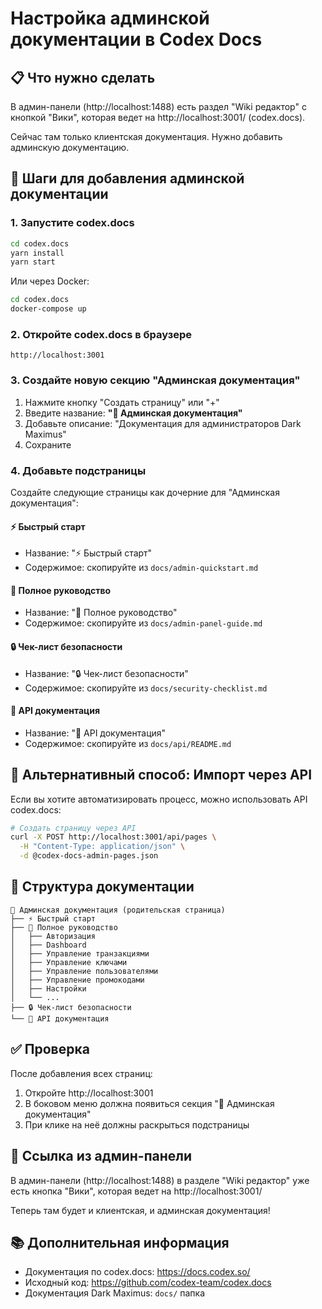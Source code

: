 # Настройка админской документации в Codex Docs

## 📋 Что нужно сделать

В админ-панели (http://localhost:1488) есть раздел "Wiki редактор" с кнопкой "Вики", которая ведет на http://localhost:3001/ (codex.docs).

Сейчас там только клиентская документация. Нужно добавить админскую документацию.

## 🚀 Шаги для добавления админской документации

### 1. Запустите codex.docs

```bash
cd codex.docs
yarn install
yarn start
```

Или через Docker:

```bash
cd codex.docs
docker-compose up
```

### 2. Откройте codex.docs в браузере

```
http://localhost:3001
```

### 3. Создайте новую секцию "Админская документация"

1. Нажмите кнопку "Создать страницу" или "+"
2. Введите название: **"📖 Админская документация"**
3. Добавьте описание: "Документация для администраторов Dark Maximus"
4. Сохраните

### 4. Добавьте подстраницы

Создайте следующие страницы как дочерние для "Админская документация":

#### ⚡ Быстрый старт
- Название: "⚡ Быстрый старт"
- Содержимое: скопируйте из `docs/admin-quickstart.md`

#### 📖 Полное руководство
- Название: "📖 Полное руководство"
- Содержимое: скопируйте из `docs/admin-panel-guide.md`

#### 🔒 Чек-лист безопасности
- Название: "🔒 Чек-лист безопасности"
- Содержимое: скопируйте из `docs/security-checklist.md`

#### 🔌 API документация
- Название: "🔌 API документация"
- Содержимое: скопируйте из `docs/api/README.md`

## 📝 Альтернативный способ: Импорт через API

Если вы хотите автоматизировать процесс, можно использовать API codex.docs:

```bash
# Создать страницу через API
curl -X POST http://localhost:3001/api/pages \
  -H "Content-Type: application/json" \
  -d @codex-docs-admin-pages.json
```

## 📂 Структура документации

```
📖 Админская документация (родительская страница)
├── ⚡ Быстрый старт
├── 📖 Полное руководство
│   ├── Авторизация
│   ├── Dashboard
│   ├── Управление транзакциями
│   ├── Управление ключами
│   ├── Управление пользователями
│   ├── Управление промокодами
│   ├── Настройки
│   └── ...
├── 🔒 Чек-лист безопасности
└── 🔌 API документация
```

## ✅ Проверка

После добавления всех страниц:

1. Откройте http://localhost:3001
2. В боковом меню должна появиться секция "📖 Админская документация"
3. При клике на неё должны раскрыться подстраницы

## 🔗 Ссылка из админ-панели

В админ-панели (http://localhost:1488) в разделе "Wiki редактор" уже есть кнопка "Вики", которая ведет на http://localhost:3001/

Теперь там будет и клиентская, и админская документация!

## 📚 Дополнительная информация

- Документация по codex.docs: https://docs.codex.so/
- Исходный код: https://github.com/codex-team/codex.docs
- Документация Dark Maximus: `docs/` папка

